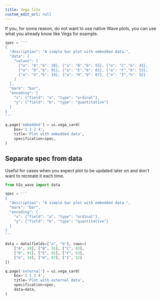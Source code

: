 ```yaml
---
title: Vega lite
custom_edit_url: null
---
```


If you, for some reason, do not want to use native Wave plots, you can use what you already know like Vega for example.

```py
spec = '''
{
  "description": "A simple bar plot with embedded data.",
  "data": {
    "values": [
      {"a": "A","b": 28}, {"a": "B","b": 55}, {"a": "C","b": 43},
      {"a": "D","b": 91}, {"a": "E","b": 81}, {"a": "F","b": 53},
      {"a": "G","b": 19}, {"a": "H","b": 87}, {"a": "I","b": 52}
    ]
  },
  "mark": "bar",
  "encoding": {
    "x": {"field": "a", "type": "ordinal"},
    "y": {"field": "b", "type": "quantitative"}
  }
}
'''

q.page['embedded'] = ui.vega_card(
    box='1 1 2 4',
    title='Plot with embedded data',
    specification=spec,
)
```

## Separate spec from data

Useful for cases when you expect plot to be updated later on and don't want to recreate it each time.

```py
from h2o_wave import data

spec = '''
{
  "description": "A simple bar plot with embedded data.",
  "mark": "bar",
  "encoding": {
    "x": {"field": "a", "type": "ordinal"},
    "y": {"field": "b", "type": "quantitative"}
  }
}
'''

data = data(fields=["a", "b"], rows=[
    ["A", 28], ["B", 55], ["C", 43],
    ["D", 91], ["E", 81], ["F", 53],
    ["G", 19], ["H", 87], ["I", 52]
])

q.page['external'] = ui.vega_card(
    box='1 1 2 4',
    title='Plot with external data',
    specification=spec,
    data=data,
)
```
